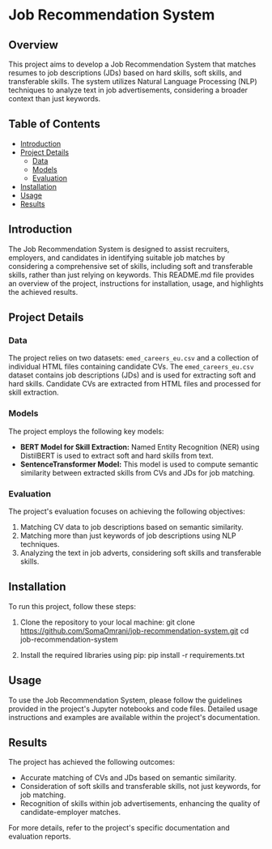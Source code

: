 # Job Recommendation System

## Overview

This project aims to develop a Job Recommendation System that matches resumes to job descriptions (JDs) based on hard skills, soft skills, and transferable skills. The system utilizes Natural Language Processing (NLP) techniques to analyze text in job advertisements, considering a broader context than just keywords.

## Table of Contents

- [Introduction](#introduction)
- [Project Details](#project-details)
  - [Data](#data)
  - [Models](#models)
  - [Evaluation](#evaluation)
- [Installation](#installation)
- [Usage](#usage)
- [Results](#results)

## Introduction

The Job Recommendation System is designed to assist recruiters, employers, and candidates in identifying suitable job matches by considering a comprehensive set of skills, including soft and transferable skills, rather than just relying on keywords. This README.md file provides an overview of the project, instructions for installation, usage, and highlights the achieved results.

## Project Details

### Data

The project relies on two datasets: `emed_careers_eu.csv` and a collection of individual HTML files containing candidate CVs. The `emed_careers_eu.csv` dataset contains job descriptions (JDs) and is used for extracting soft and hard skills. Candidate CVs are extracted from HTML files and processed for skill extraction.

### Models

The project employs the following key models:
- **BERT Model for Skill Extraction:** Named Entity Recognition (NER) using DistilBERT is used to extract soft and hard skills from text.
- **SentenceTransformer Model:** This model is used to compute semantic similarity between extracted skills from CVs and JDs for job matching.

### Evaluation

The project's evaluation focuses on achieving the following objectives:
1. Matching CV data to job descriptions based on semantic similarity.
2. Matching more than just keywords of job descriptions using NLP techniques.
3. Analyzing the text in job adverts, considering soft skills and transferable skills.

## Installation

To run this project, follow these steps:

1. Clone the repository to your local machine:
git clone https://github.com/SomaOmrani/job-recommendation-system.git
cd job-recommendation-system

2. Install the required libraries using pip:
pip install -r requirements.txt

## Usage

To use the Job Recommendation System, please follow the guidelines provided in the project's Jupyter notebooks and code files. Detailed usage instructions and examples are available within the project's documentation.

## Results

The project has achieved the following outcomes:
- Accurate matching of CVs and JDs based on semantic similarity.
- Consideration of soft skills and transferable skills, not just keywords, for job matching.
- Recognition of skills within job advertisements, enhancing the quality of candidate-employer matches.

For more details, refer to the project's specific documentation and evaluation reports.
